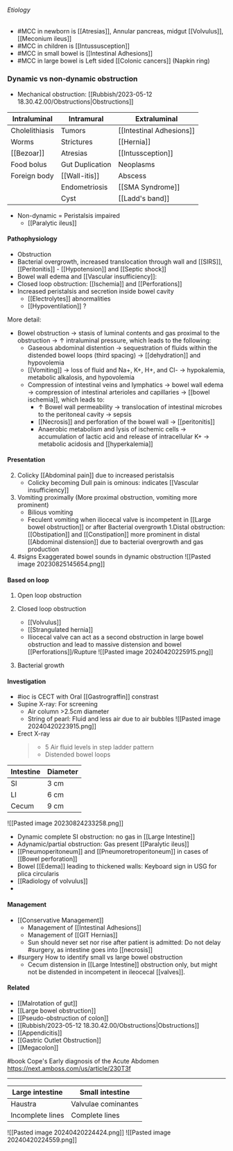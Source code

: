 ###### Etiology
- #MCC in newborn is [[Atresias]], Annular pancreas, midgut [[Volvulus]], [[Meconium ileus]]
- #MCC in children is [[Intussusception]] 
- #MCC in small bowel is [[Intestinal Adhesions]]
- #MCC in large bowel is Left sided [[Colonic cancers]] (Napkin ring)

### Dynamic vs non-dynamic obstruction
- Mechanical obstruction: [[Rubbish/2023-05-12 18.30.42.00/Obstructions|Obstructions]] 

| Intraluminal   | Intramural      | Extraluminal             |
| -------------- | --------------- | ------------------------ |
| Cholelithiasis | Tumors          | [[Intestinal Adhesions]] |
| Worms          | Strictures      | [[Hernia]]               |
| [[Bezoar]]     | Atresias        | [[Intussception]]        |
| Food bolus     | Gut Duplication | Neoplasms                |
| Foreign body   | [[Wall-itis]]   | Abscess                  |
|                | Endometriosis   | [[SMA Syndrome]]         |
|                | Cyst            | [[Ladd's band]]          |

- Non-dynamic = Peristalsis impaired
	- [[Paralytic ileus]]   

#### Pathophysiology
- Obstruction
- Bacterial overgrowth, increased translocation through wall and [[SIRS]], [[Peritonitis]]
		- [[Hypotension]] and [[Septic shock]]
- Bowel wall edema and [[Vascular insufficiency]]: 
- Closed loop obstruction: [[Ischemia]] and [[Perforations]]
- Increased peristalsis and secretion inside bowel cavity
	- [[Electrolytes]] abnormalities
	- [[Hypoventilation]] ?

More detail: 
- Bowel obstruction → stasis of luminal contents and gas proximal to the obstruction → ↑ intraluminal pressure, which leads to the following:
	- Gaseous abdominal distention → sequestration of fluids within the distended bowel loops (third spacing) → [[dehydration]] and hypovolemia
	- [[Vomiting]] → loss of fluid and Na+, K+, H+, and Cl- → hypokalemia, metabolic alkalosis, and hypovolemia
	- Compression of intestinal veins and lymphatics → bowel wall edema → compression of intestinal arterioles and capillaries → [[bowel ischemia]], which leads to:
		- ↑ Bowel wall permeability → translocation of intestinal microbes to the peritoneal cavity → sepsis
		- [[Necrosis]] and perforation of the bowel wall → [[peritonitis]]
		- Anaerobic metabolism and lysis of ischemic cells → accumulation of lactic acid and release of intracellular K+ → metabolic acidosis and [[hyperkalemia]]

#### Presentation
2. Colicky [[Abdominal pain]] due to increased peristalsis
	- Colicky becoming Dull pain is ominous: indicates [[Vascular insufficiency]]
4.  Vomiting proximally (More proximal obstruction, vomiting more prominent)
	- Bilious vomiting
	- Feculent vomiting when iliocecal valve is incompetent in [[Large bowel obstruction]] or after Bacterial overgrowth
1.Distal obstruction: [[Obstipation]] and [[Constipation]] more prominent in distal
	 [[Abdominal distension]] due to bacterial overgrowth and gas production
1. #signs Exaggerated bowel sounds in dynamic obstruction
![[Pasted image 20230825145654.png]]


#### Based on loop 
1. Open loop obstruction 
2. Closed loop obstruction
	- [[Volvulus]] 
	- [[Strangulated hernia]] 
	- Iliocecal valve can act as a second obstruction in large bowel obstruction and lead to massive distension and bowel [[Perforations]]/Rupture
![[Pasted image 20240420225915.png]]

1. Bacterial growth

#### Investigation
- #ioc is CECT with Oral [[Gastrograffin]] constrast
- Supine X-ray: For screening
	- Air column >2.5cm diameter
	- String of pearl: Fluid and less air due to air bubbles 
	![[Pasted image 20240420223915.png]]
- Erect X-ray
	>- 5 Air fluid levels in step ladder pattern
	>- Distended bowel loops

| Intestine | Diameter |
| --------- | -------- |
| SI        | 3 cm     |
| LI        | 6 cm     |
| Cecum     | 9 cm     |


![[Pasted image 20230824233258.png]]

- Dynamic complete SI obstruction: no gas in [[Large Intestine]]
- Adynamic/partial obstruction: Gas present [[Paralytic ileus]] 
- [[Pneumoperitoneum]] and [[Pneumoretroperitoneum]] in cases of [[Bowel perforation]] 
- Bowel [[Edema]] leading to thickened walls: Keyboard sign in USG for plica circularis
- [[Radiology of volvulus]]
- 
#### Management
- [[Conservative Management]] 
	- Management of [[Intestinal Adhesions]] 
	- Management of [[GIT Hernias]]
	- Sun should never set nor rise after patient is admitted: Do not delay #surgery, as intestine goes into [[necrosis]]
- #surgery How to identify small vs large bowel obstruction
	- Cecum distension in [[Large Intestine]] obstruction only, but might not be distended in incompetent in ileocecal [[valves]].

#### Related
- [[Malrotation of gut]]
- [[Large bowel obstruction]]
- [[Pseudo-obstruction of colon]]
- [[Rubbish/2023-05-12 18.30.42.00/Obstructions|Obstructions]]
- [[Appendicitis]] 
- [[Gastric Outlet Obstruction]]
- [[Megacolon]] 


#book Cope's Early diagnosis of the Acute Abdomen
https://next.amboss.com/us/article/230T3f 


---

| Large intestine  | Small intestine     |
| ---------------- | ------------------- |
| Haustra          | Valvulae cominantes |
| Incomplete lines | Complete lines      |
![[Pasted image 20240420224424.png]]
![[Pasted image 20240420224559.png]]

